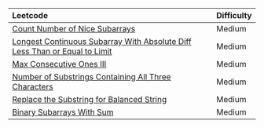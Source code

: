 | Leetcode        | Difficulty   |
| :------------- |-------------  |
|[Count Number of Nice Subarrays](https://leetcode.com/problems/count-number-of-nice-subarrays/)      | Medium | 
|[Longest Continuous Subarray With Absolute Diff Less Than or Equal to Limit](https://leetcode.com/problems/longest-continuous-subarray-with-absolute-diff-less-than-or-equal-to-limit/) | Medium      |  
|[Max Consecutive Ones III](https://leetcode.com/problems/max-consecutive-ones-iii/) | Medium  |
|[Number of Substrings Containing All Three Characters](https://leetcode.com/problems/number-of-substrings-containing-all-three-characters/)| Medium  |
|[Replace the Substring for Balanced String](https://leetcode.com/problems/replace-the-substring-for-balanced-string/)|Medium|
|[Binary Subarrays With Sum](https://leetcode.com/problems/binary-subarrays-with-sum/)|Medium|